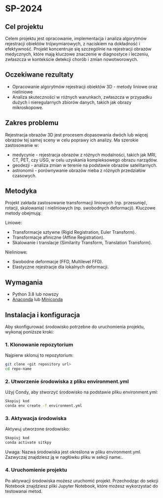 # SP-2024

## Cel projektu
Celem projektu jest opracowanie, implementacja i analiza algorytmów rejestracji obiektów trójwymiarowych, z naciskiem na dokładność i efektywność. Projekt koncentruje się szczególnie na rejestracji obrazów medycznych, które mają kluczowe znaczenie w diagnostyce i leczeniu, zwłaszcza w kontekście detekcji chorób i zmian nowotworowych.

## Oczekiwane rezultaty
- Opracowanie algorytmów rejestracji obiektów 3D - metody liniowe oraz nieliniowe
- Analiza skuteczności w różnych warunkach, zwłaszcza w przypadku dużych i nieregularnych zbiorów danych, takich jak obrazy mikroskopowe.

## Zakres problemu
Rejestracja obrazów 3D jest procesem dopasowania dwóch lub więcej obrazów tej samej sceny w celu poprawy ich analizy. Ma szerokie zastosowanie w:
- medycynie - rejestracja obrazów z różnych modalności, takich jak MRI, CT, PET, czy USG, w celu uzyskania kompleksowego obrazu narządów.
- geodezji - analiza zmian w terenie na podstawie obrazów satelitarnych.
- astronomii - porównywanie obrazów nieba z różnych przedziałów czasowych.

## Metodyka
Projekt zakłada zastosowanie transformacji liniowych (np. przesunięć, rotacji, skalowania) i nieliniowych (np. swobodnych deformacji). Kluczowe metody obejmują:

Liniowe:
- Transformacje sztywne (Rigid Registration, Euler Transform).
- Transformacje afiniczne (Affine Registration).
- Skalowanie i translacje (Similarity Transform, Translation Transform).

Nieliniowe:
- Swobodne deformacje (FFD, Multilevel FFD).
- Elastyczne rejestracje dla lokalnych deformacji.

## Wymagania

- Python 3.8 lub nowszy
- [Anaconda](https://www.anaconda.com/) lub [Miniconda](https://docs.conda.io/en/latest/miniconda.html)

## Instalacja i konfiguracja

Aby skonfigurować środowisko potrzebne do uruchomienia projektu, wykonaj poniższe kroki:

### 1. Klonowanie repozytorium
Najpierw sklonuj to repozytorium:
```bash
git clone <git repository url>
cd repo-name
```
### 2. Utworzenie środowiska z pliku environment.yml
Użyj Condy, aby stworzyć środowisko na podstawie pliku environment.yml:
```bash
Skopiuj kod
conda env create -f environment.yml
```
### 3. Aktywacja środowiska
Aktywuj utworzone środowisko:
```bash
Skopiuj kod
conda activate sitkpy
```
Uwaga: Nazwa środowiska jest określona w pliku environment.yml. Zazwyczaj znajdziesz ją w nagłówku pliku w sekcji name:.

### 4. Uruchomienie projektu
Po aktywacji środowiska możesz uruchomić projekt. Przechodząc do sekcji Notebook znajdziesz pliki Jupyter Notebook, które możesz wykorzystać do testowanai metod.
